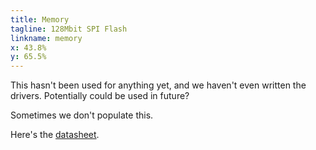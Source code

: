 ```yaml
---
title: Memory
tagline: 128Mbit SPI Flash
linkname: memory
x: 43.8%
y: 65.5%
---
```


This hasn't been used for anything yet, and we haven't even written
the drivers. Potentially could be used in future?

Sometimes we don't populate this.

Here's the [datasheet][datasheet].

[datasheet]: http://www.spansion.com/Support/Datasheets/S25FS-S_00.pdf

